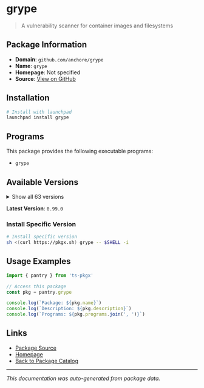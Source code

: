 # grype

> A vulnerability scanner for container images and filesystems

## Package Information

- **Domain**: `github.com/anchore/grype`
- **Name**: `grype`
- **Homepage**: Not specified
- **Source**: [View on GitHub](https://github.com/pkgxdev/pantry/tree/main/projects/github.com/anchore/grype/package.yml)

## Installation

```bash
# Install with launchpad
launchpad install grype
```

## Programs

This package provides the following executable programs:

- `grype`

## Available Versions

<details>
<summary>Show all 63 versions</summary>

- `0.99.0`, `0.98.0`, `0.97.2`, `0.97.1`, `0.97.0`
- `0.96.1`, `0.96.0`, `0.95.0`, `0.94.0`, `0.93.0`
- `0.92.2`, `0.92.1`, `0.92.0`, `0.91.2`, `0.91.1`
- `0.91.0`, `0.90.0`, `0.89.1`, `0.89.0`, `0.88.0`
- `0.87.0`, `0.86.1`, `0.86.0`, `0.85.0`, `0.84.0`
- `0.83.0`, `0.82.2`, `0.82.1`, `0.82.0`, `0.81.0`
- `0.80.2`, `0.80.1`, `0.80.0`, `0.79.6`, `0.79.5`
- `0.79.4`, `0.79.3`, `0.79.2`, `0.79.1`, `0.79.0`
- `0.78.0`, `0.77.4`, `0.77.3`, `0.77.2`, `0.77.1`
- `0.77.0`, `0.76.0`, `0.75.0`, `0.74.7`, `0.74.6`
- `0.74.5`, `0.74.4`, `0.74.3`, `0.74.2`, `0.74.1`
- `0.74.0`, `0.73.5`, `0.73.4`, `0.73.3`, `0.73.2`
- `0.73.1`, `0.73.0`, `0.72.0`

</details>

**Latest Version**: `0.99.0`

### Install Specific Version

```bash
# Install specific version
sh <(curl https://pkgx.sh) grype -- $SHELL -i
```

## Usage Examples

```typescript
import { pantry } from 'ts-pkgx'

// Access this package
const pkg = pantry.grype

console.log(`Package: ${pkg.name}`)
console.log(`Description: ${pkg.description}`)
console.log(`Programs: ${pkg.programs.join(', ')}`)
```

## Links

- [Package Source](https://github.com/pkgxdev/pantry/tree/main/projects/github.com/anchore/grype/package.yml)
- [Homepage](#)
- [Back to Package Catalog](../../../package-catalog.md)

---

*This documentation was auto-generated from package data.*
